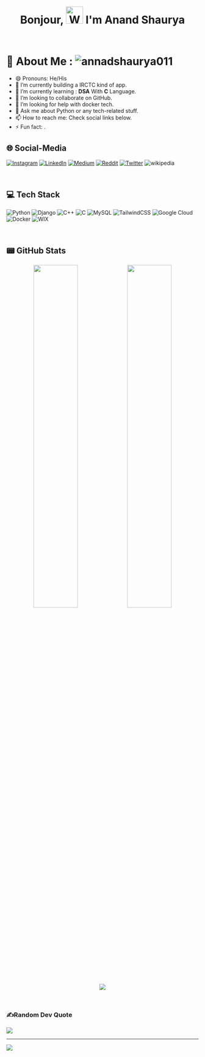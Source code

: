 <h1 align="center"> Bonjour, <img src="https://raw.githubusercontent.com/nixin72/nixin72/master/wave.gif" 
         alt="Waving hand animated gif"
         height="45"
         width="45" /> I'm Anand Shaurya </h1>
         
<br>

# 💫 About Me : <img src="https://komarev.com/ghpvc/?username=anandshaurya011&label=Views&color=blue&style=plastic&style=for-the-badge" alt="annadshaurya011" />
- 😄 Pronouns: He/His
- 🔭 I’m currently building a IRCTC kind of app.
- 🌱 I’m currently learning : **DSA** With **C** Language.
- 👯 I’m looking to collaborate on GitHub.
- 🤔 I’m looking for help with docker tech.
- 💬 Ask me about Python or any tech-related stuff.
- 📫 How to reach me: Check social links below.
- ⚡ Fun fact: .


## 🌐 Social-Media
[![Instagram](https://img.shields.io/badge/Instagram-E4405F?style=for-the-badge&logo=instagram&logoColor=white)](https://www.instagram.com/anand_shaurya011/) [![LinkedIn](https://img.shields.io/badge/LinkedIn-0077B5?style=for-the-badge&logo=linkedin&logoColor=white)](https://www.linkedin.com/in/anand-shaurya-806a121b1/) [![Medium](https://img.shields.io/badge/Medium-12100E?style=for-the-badge&logo=medium&logoColor=white)](https://medium.com/@anandshaurya56) [![Reddit](https://img.shields.io/badge/Reddit-FF4500?style=for-the-badge&logo=reddit&logoColor=white)](https://www.reddit.com/user/anandshaurya011) [![Twitter](https://img.shields.io/twitter/follow/AnandShaurya011?logo=Twitter&style=for-the-badge)](https://twitter.com/AnandShaurya011) ![wikipedia](https://img.shields.io/badge/Wikipedia-FF000000?style=for-the-badge&logo=wikipedia&logoColor=white)

<br>

## 💻 Tech Stack
![Python](https://img.shields.io/badge/python-3670A0?style=for-the-badge&logo=python&logoColor=ffdd54) ![Django](https://img.shields.io/badge/django-%23092E20.svg?style=for-the-badge&logo=django&logoColor=white) ![C++](https://img.shields.io/badge/C++-21759B?style=for-the-badge&logo=cplusplus&logoColor=white) ![C](https://img.shields.io/badge/C_Language-168363?style=for-the-badge&logo=c&logoColor=white) ![MySQL](https://img.shields.io/badge/mysql-FF000000?style=for-the-badge&logo=mysql&logoColor=white) ![TailwindCSS](https://img.shields.io/badge/tailwindcss-gray?style=for-the-badge&logo=tailwind-css&logoColor=white) ![Google Cloud](https://img.shields.io/badge/Google%20Cloud-%234285F4.svg?style=for-the-badge&logo=google-cloud&logoColor=white) ![Docker](https://img.shields.io/badge/docker-%230db7ed.svg?style=for-the-badge&logo=docker&logoColor=white) ![WIX](https://img.shields.io/badge/Wix-000?style=for-the-badge&logo=wix&logoColor=white) 

<br>

## 📟 GitHub Stats
<p align="center">
	<img width="48%" src="https://github-readme-stats.vercel.app/api?username=anandshaurya011&show_icons=true&theme=vue" />
	<img width="48%" src="https://github-readme-streak-stats.herokuapp.com/?user=anandshaurya011&theme=vue" />
</p>
<p align="center">
  <img src="https://github-profile-summary-cards.vercel.app/api/cards/profile-details?username=anandshaurya011&theme=vue"/>
</p>

<br>

### ✍️Random Dev Quote
![](https://quotes-github-readme.vercel.app/api?type=horizontal&theme=vue)

---
[![](https://visitcount.itsvg.in/api?id=anandshaurya011&icon=0&color=1)](https://visitcount.itsvg.in)

